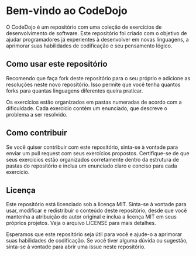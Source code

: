 # Bem-vindo ao CodeDojo

O CodeDojo é um repositório com uma coleção de exercícios de desenvolvimento de software. Este repositório foi criado com o objetivo de ajudar programadores já experientes à desenvolver em novas linguagens, a aprimorar suas habilidades de codificação e seu pensamento lógico.

## Como usar este repositório

Recomendo que faça fork deste repositório para o seu próprio e adicione as resoluções neste novo repositório. Isso permite que você tenha quantos forks para quantas linguagens diferentes queira praticar.

Os exercícios estão organizados em pastas numeradas de acordo com a dificuldade. Cada exercício contém um enunciado, que descreve o problema a ser resolvido.

## Como contribuir

Se você quiser contribuir com este repositório, sinta-se à vontade para enviar um pull request com seus exercícios propostos. Certifique-se de que seus exercícios estão organizados corretamente dentro da estrutura de pastas do repositório e inclua um enunciado claro e conciso para cada exercício.

## Licença

Este repositório está licenciado sob a licença MIT. Sinta-se à vontade para usar, modificar e redistribuir o conteúdo deste repositório, desde que você mantenha a atribuição do autor original e inclua a licença MIT em seus próprios projetos. Veja o arquivo LICENSE para mais detalhes.

Esperamos que este repositório seja útil para você e ajude-o a aprimorar suas habilidades de codificação. Se você tiver alguma dúvida ou sugestão, sinta-se à vontade para abrir uma issue neste repositório.
